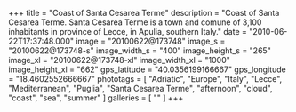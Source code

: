 +++
title = "Coast of Santa Cesarea Terme"
description = "Coast of Santa Cesarea Terme. Santa Cesarea Terme is a town and comune of 3,100 inhabitants in province of Lecce, in Apulia, southern Italy."
date = "2010-06-22T17:37:48.000"
image = "20100622@173748"
image_s = "20100622@173748-s"
image_width_s = "400"
image_height_s = "265"
image_xl = "20100622@173748-xl"
image_width_xl = "1000"
image_height_xl = "662"
gps_latitude = "40.0356199166667"
gps_longitude = "18.4602552666667"
phototags = [ "Adriatic", "Europe", "Italy", "Lecce", "Mediterranean", "Puglia", "Santa Cesarea Terme", "afternoon", "cloud", "coast", "sea", "summer" ]
galleries = [ "" ]
+++
